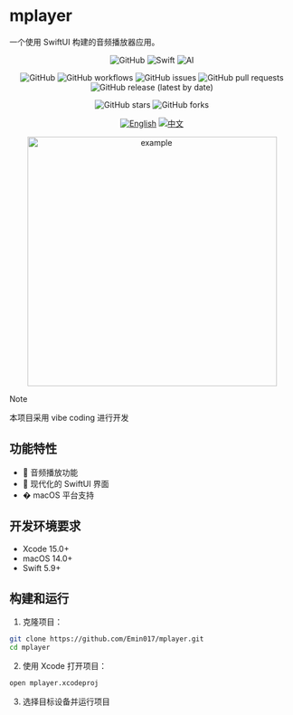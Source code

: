 # mplayer

一个使用 SwiftUI 构建的音频播放器应用。

<div align="center">
<img alt="GitHub" src="https://img.shields.io/badge/github-%23121011.svg?style=for-the-badge&amp;logo=github&amp;logoColor=white">
<img alt="Swift" src="https://img.shields.io/badge/swift-%23000000.svg?style=for-the-badge&amp;logo=swift&amp;logoColor=white">
<img alt="AI" src="https://img.shields.io/badge/AI-powered-%23000000.svg?style=for-the-badge">

![GitHub](https://img.shields.io/github/license/Emin017/mplayer)
![GitHub workflows](https://img.shields.io/github/actions/workflow/status/Emin017/mplayer/ci.yml)
![GitHub issues](https://img.shields.io/github/issues/Emin017/git-commit-generator)
![GitHub pull requests](https://img.shields.io/github/issues-pr/Emin017/mplayer)
![GitHub release (latest by date)](https://img.shields.io/github/v/release/Emin017/mplayer)

![GitHub stars](https://img.shields.io/github/stars/Emin017/mplayer?style=social)
![GitHub forks](https://img.shields.io/github/forks/Emin017/mplayer?style=social)

[![English](https://img.shields.io/badge/English-README-2ea44f?style=for-the-badge)](README.md)
[![中文](https://img.shields.io/badge/中文-介绍-FF6F61?style=for-the-badge)](README.cn.md)

  <img width="441" height="441" alt="example" src="https://github.com/user-attachments/assets/1a1d80d4-b79f-4b16-bca9-19743a3500c7" />
</div>

> [!NOTE]
> 本项目采用 vibe coding 进行开发

## 功能特性

- 🎵 音频播放功能
- 🎨 现代化的 SwiftUI 界面
- �️ macOS 平台支持

## 开发环境要求

- Xcode 15.0+
- macOS 14.0+
- Swift 5.9+

## 构建和运行

1. 克隆项目：
```bash
git clone https://github.com/Emin017/mplayer.git
cd mplayer
```

2. 使用 Xcode 打开项目：
```bash
open mplayer.xcodeproj
```

3. 选择目标设备并运行项目
